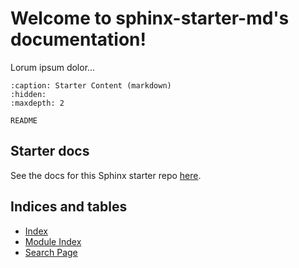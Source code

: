 # Welcome to sphinx-starter-md's documentation!

Lorum ipsum dolor...

```{toctree}
:caption: Starter Content (markdown)
:hidden:
:maxdepth: 2

README
```

## Starter docs

See the docs for this Sphinx starter repo [here](README).

## Indices and tables

* [Index](genindex)
* [Module Index](modindex)
* [Search Page](search)




